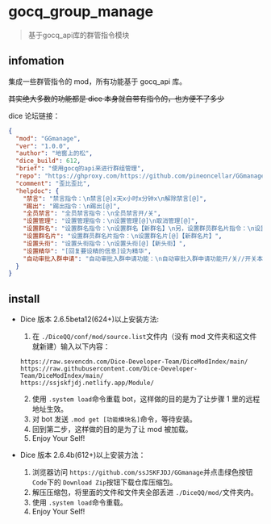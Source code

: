 # gocq_group_manage
> 基于gocq_api库的群管指令模块


## infomation

集成一些群管指令的 mod，所有功能基于 gocq_api 库。

~~其实绝大多数的功能都是 dice 本身就自带有指令的，也方便不了多少~~

dice 论坛链接：

```json
{
  "mod": "GGmanage",
  "ver": "1.0.0",
  "author": "地窖上的松",
  "dice_build": 612,
  "brief": "使用gocq的api来进行群组管理",
  "repo": "https://ghproxy.com/https://github.com/pineoncellar/GGmanage.git",
  "comment": "歪比歪比",
  "helpdoc": {
    "禁言": "禁言指令：\n禁言[@]x天x小时x分钟x\n解除禁言[@]",
    "踢出": "踢出指令：\n踢出[@]",
    "全员禁言": "全员禁言指令：\n全员禁言开/关",
    "设置管理": "设置管理指令：\n设置管理[@]\n取消管理[@]",
    "设置群名": "设置群名指令：\n设置群名【新群名】\n另，设置群员群名片指令：\n设置群名片[@]【新群名片】",
    "设置群名片": "设置群员群名片指令：\n设置群名片[@]【新群名片】",
    "设置头衔": "设置头衔指令：\n设置头衔[@]【新头衔】",
    "设置精华": "[回复要设精的信息]设为精华",
    "自动审批入群申请": "自动审批入群申请功能：\n自动审批入群申请功能开/关//开关本群骰娘自动审批入群申请功能\n设置入群答案【答案A】|【答案B】....//设置入群问题答案，不同答案间以|分隔，新人入群回答中若匹配到答案之一即通过\n骰娘将每10分钟搜索一次群系统消息列表并执行判断\n若新人入群回答中没有匹配到答案则会被骰娘忽略，此时活人管理可自由处理。\n骰娘在框架启动时才会读取在本群的权限，如果出现权限不足的报错请联系骰主。"
  }
}
```

## install

- Dice 版本 2.6.5beta12(624+)以上安装方法:

  1. 在 `./DiceQQ/conf/mod/source.list`文件内（没有 mod 文件夹和这文件就新建）输入以下内容：

  ```
  https://raw.sevencdn.com/Dice-Developer-Team/DiceModIndex/main/
  https://raw.githubusercontent.com/Dice-Developer-Team/DiceModIndex/main/
  https://ssjskfjdj.netlify.app/Module/
  ```

  2. 使用 `.system load`命令重载 bot，这样做的目的是为了让步骤 1 里的远程地址生效。
  3. 对 bot 发送 `.mod get [功能模块名]`命令，等待安装。
  4. 回到第二步，这样做的目的是为了让 mod 被加载。
  5. Enjoy Your Self!

- Dice 版本 2.6.4b(612+)以上安装方法：

  1. 浏览器访问 `https://github.com/ssJSKFJDJ/GGmanage`并点击绿色按钮 `Code`下的 `Download Zip`按钮下载仓库压缩包。
  2. 解压压缩包，将里面的文件和文件夹全部丢进 `./DiceQQ/mod/`文件夹内。
  3. 使用 `.system load`命令重载。
  4. Enjoy Your Self!
